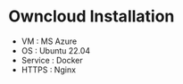 # Owncloud Installation
- VM      : MS Azure
- OS      : Ubuntu 22.04
- Service : Docker
- HTTPS   : Nginx
